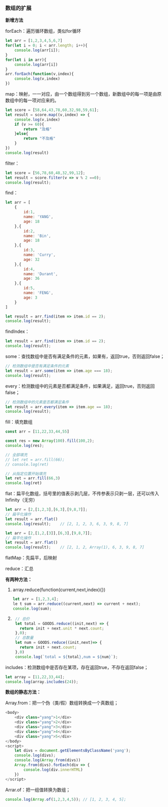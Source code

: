 ### 数组的扩展

**新增方法**

forEach：遍历循环数组，类似for循环

```javascript
let arr = [1,2,3,4,5,6,7]
for(let i = 0; i < arr.length; i++){
    console.log(arr[i]);
}
for(let i in arr){
    console.log(arr[i])
}
arr.forEach(function(v,index){
    console.log(v,index)
})
```

map：映射，一一对应，由一个数组得到另一个数组，新数组中的每一项是由原数组中的每一项对应来的。

```javascript
let score = [58,64,43,78,60,32,98,59,61];
let result = score.map((v,index) => {
    console.log(v,index)
    if (v >= 60){
        return "及格"
    }else{
        return "不及格"
    }
})
console.log(result)
```

filter：

```js
let score = [56,78,60,48,32,99,12];
let result = score.filter(v => v % 2 ==0);
console.log(result);
```

find：

```js
let arr = [
    {
        id:1,
        name: 'YANG',
        age: 18
    },{
        id:2,
        name: 'Bin',
        age: 18
    },{
        id:3,
        name: 'Curry',
        age: 32
    },{
        id:4,
        name: 'Durant',
        age: 36
    },{
        id:5,
        name: 'FENG',
        age: 3
    }
]

let result = arr.find(item => item.id == 2);
console.log(result);
```

findIndex：

```javascript
let result = arr.find(item => item.id == 2);
console.log(result);
```

some：查找数组中是否有满足条件的元素，如果有，返回true，否则返回false；

```js
// 检测数组中是否有满足条件的元素
let result = arr.some(item => item.age === 18);
console.log(result);
```

every：检测数组中的元素是否都满足条件，如果满足，返回true，否则返回false；

```js
// 检测数组中的元素是否都满足条件
let result = arr.every(item => item.age == 18);
console.log(result);
```

fill：填充数组

```js
const arr = [11,22,33,44,55]

const res = new Array(100).fill(100,2);
console.log(res);

// 全部填充
// let ret = arr.fill(66);
// console.log(ret)

// 从指定位置开始填充
let ret = arr.fill(66,3)
console.log(ret)
```

flat：扁平化数组，括号里的值表示剥几层，不传参表示只剥一层，还可以传入Infinity（无穷）

```js
let arr = [2,[1,2,3],[6,3],[9,8,7]];
// 扁平化操作
let result = arr.flat()
console.log(result);	// [2, 1, 2, 3, 6, 3, 9, 8, 7]

let arr = [2,[1,2,[3]],[6,3],[9,8,7]];
// 扁平化操作
let result = arr.flat()
console.log(result);	// [2, 1, 2, Array(1), 6, 3, 9, 8, 7]
```

flatMap：先扁平，后映射

reduce：汇总

**有两种方法：**

1. array.reduce(function(current,next,index){})

	```js
	let arr = [1,2,3,4];
	le t sum = arr.reduce((current,next) => current + next);
	console.log(sum);
	```

2. ```js
	// 总价 
	let total = GOODS.reduce((init,next) => {
	  return init + next.unit * next.count;
	},0);
	// 总数量
	let num = GOODS.reduce((init,next)=> {
	  return init + next.count;
	},0)
	console.log(`total = ${total},num = ${num}`);
	```


includes：检测数组中是否存在某项，存在返回true，不存在返回false；

```js
let array = [11,22,33,44];
console.log(array.includes(24));
```

**数组的静态方法：**

Array.from：把一个伪（类/假）数组转换成一个真数组；

```js
<body>
	<div class="yang">1</div>
	<div class="yang">2</div>
	<div class="yang">3</div>
	<div class="yang">4</div>
	<div class="yang">5</div>
</body>
<script>
	let divs = document.getElementsByClassName('yang');
	console.log(divs);
	console.log(Array.from(divs))
	Array.from(divs).forEach(div => {
		console.log(div.innerHTML)
	})
</script>
```

Arrar.of：把一组值转换为数组；

```js
console.log(Array.of(1,2,3,4,5)); // [1, 2, 3, 4, 5];
```

